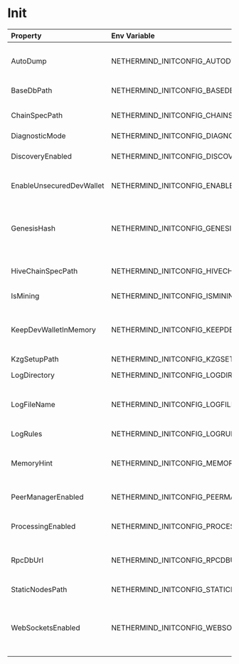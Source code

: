 # Init

| Property                 | Env Variable                                   | Description                                                                                                                                                         | Default                   |
|:-------------------------|:-----------------------------------------------|:--------------------------------------------------------------------------------------------------------------------------------------------------------------------|:--------------------------|
| AutoDump                 | NETHERMIND_INITCONFIG_AUTODUMP                 | Auto dump on bad blocks for diagnostics, Possible values [None, Receipts, Parity, Geth, All]                                                                        | Receipts                  |
| BaseDbPath               | NETHERMIND_INITCONFIG_BASEDBPATH               | Base directory path for all the nethermind databases.                                                                                                               | "db"                      |
| ChainSpecPath            | NETHERMIND_INITCONFIG_CHAINSPECPATH            | Path to the chain definition file (Parity chainspec or Geth genesis file).                                                                                          | chainspec/foundation.json |
| DiagnosticMode           | NETHERMIND_INITCONFIG_DIAGNOSTICMODE           | Diagnostics modes                                                                                                                                                   | None                      |
| DiscoveryEnabled         | NETHERMIND_INITCONFIG_DISCOVERYENABLED         | If 'false' then the node does not try to find nodes beyond the bootnodes configured.                                                                                | true                      |
| EnableUnsecuredDevWallet | NETHERMIND_INITCONFIG_ENABLEUNSECUREDDEVWALLET | If 'true' then it enables the wallet / key store in the application.                                                                                                | false                     |
| GenesisHash              | NETHERMIND_INITCONFIG_GENESISHASH              | Hash of the genesis block - if the default null value is left then the genesis block validity will not be checked which is useful for ad hoc test/private networks. | null                      |
| HiveChainSpecPath        | NETHERMIND_INITCONFIG_HIVECHAINSPECPATH        | Path to the chain definition file created by Hive for test purpouse                                                                                                 | chainspec/test.json       |
| IsMining                 | NETHERMIND_INITCONFIG_ISMINING                 | If 'true' then the node will try to seal/mine new blocks                                                                                                            | false                     |
| KeepDevWalletInMemory    | NETHERMIND_INITCONFIG_KEEPDEVWALLETINMEMORY    | If 'true' then any accounts created will be only valid during the session and deleted when application closes.                                                      | false                     |
| KzgSetupPath             | NETHERMIND_INITCONFIG_KZGSETUPPATH             | Kzg trusted setup file path                                                                                                                                         | null                      |
| LogDirectory             | NETHERMIND_INITCONFIG_LOGDIRECTORY             | In case of null, the path is set to [applicationDirectiory]\logs                                                                                                    | logs                      |
| LogFileName              | NETHERMIND_INITCONFIG_LOGFILENAME              | Name of the log file generated (useful when launching multiple networks with the same log folder).                                                                  | "log.txt"                 |
| LogRules                 | NETHERMIND_INITCONFIG_LOGRULES                 | Overrides for default logs in format LogPath:LogLevel;*                                                                                                             | null                      |
| MemoryHint               | NETHERMIND_INITCONFIG_MEMORYHINT               | A hint for the max memory that will allow us to configure the DB and Netty memory allocations.                                                                      | null                      |
| PeerManagerEnabled       | NETHERMIND_INITCONFIG_PEERMANAGERENABLED       | If 'false' then the node does not connect to newly discovered peers..                                                                                               | true                      |
| ProcessingEnabled        | NETHERMIND_INITCONFIG_PROCESSINGENABLED        | If 'false' then the node does not download/process new blocks..                                                                                                     | true                      |
| RpcDbUrl                 | NETHERMIND_INITCONFIG_RPCDBURL                 | Url for remote node that will be used as DB source when 'DiagnosticMode' is set to'RpcDb'                                                                           |                           |
| StaticNodesPath          | NETHERMIND_INITCONFIG_STATICNODESPATH          | Path to the file with a list of static nodes.                                                                                                                       | "Data/static-nodes.json"  |
| WebSocketsEnabled        | NETHERMIND_INITCONFIG_WEBSOCKETSENABLED        | Defines whether the WebSockets service is enabled on node startup at the 'HttpPort' - e.g. ws://localhost:8545/ws/json-rpc                                          | true                      |
